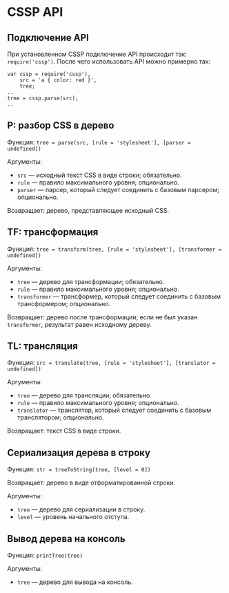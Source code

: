 # CSSP API

## Подключение API

При установленном CSSP подключение API происходит так: `require('cssp')`. После чего использовать API можно примерно так:

    var cssp = require('cssp'),
        src = 'a { color: red }',
        tree;
    ..
    tree = cssp.parse(src);
    ..

## P: разбор CSS в дерево

Функция: `tree = parse(src, [rule = 'stylesheet'], [parser = undefined])`

Аргументы:

* `src`&nbsp;— исходный текст CSS в виде строки; обязательно.
* `rule`&nbsp;— правило максимального уровня; опционально.
* `parser`&nbsp;— парсер, который следует соединить с базовым парсером; опционально.

Возвращает: дерево, представляющее исходный CSS.

## TF: трансформация

Функция: `tree = transform(tree, [rule = 'stylesheet'], [transformer = undefined])`

Аргументы:

* `tree`&nbsp;— дерево для трансформации; обязательно.
* `rule`&nbsp;— правило максимального уровня; опционально.
* `transformer`&nbsp;— трансформер, который следует соединить с базовым трансформером; опционально.

Возвращает: дерево после трансформации; если не был указан `transformer`, результат равен исходному дереву.

## TL: трансляция

Функция: `src = translate(tree, [rule = 'stylesheet'], [translator = undefined])`

Аргументы:

* `tree`&nbsp;— дерево для трансляции; обязательно.
* `rule`&nbsp;— правило максимального уровня; опционально.
* `translator`&nbsp;— транслятор, который следует соединить с базовым транслятором; опционально.

Возвращает: текст CSS в виде строки.

## Сериализация дерева в строку

Функция: `str = treeToString(tree, [level = 0])`

Возвращает: дерево в виде отформатированной строки.

Аргументы:

* `tree`&nbsp;— дерево для сериализации в строку.
* `level`&nbsp;— уровень начального отступа.

## Вывод дерева на консоль

Функция: `printTree(tree)`

Аргументы:

* `tree`&nbsp;— дерево для вывода на консоль.
